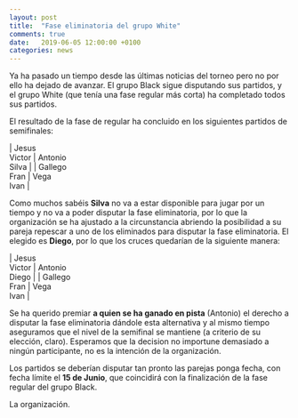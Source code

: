 ```yaml
---
layout: post
title:  "Fase eliminatoria del grupo White"
comments: true
date:   2019-06-05 12:00:00 +0100
categories: news
---
```


Ya ha pasado un tiempo desde las últimas noticias del torneo pero no por ello ha dejado de avanzar. El grupo Black sigue disputando sus partidos, y el grupo White (que tenía una fase regular más corta) ha completado todos sus partidos.

El resultado de la fase de regular ha concluido en los siguientes partidos de semifinales:

| Jesus<br/>Victor | Antonio<br/>Silva |
| Gallego<br/>Fran | Vega<br>Ivan |

Como muchos sabéis **Silva** no va a estar disponible para jugar por un tiempo y no va a poder disputar la fase eliminatoria, por lo que la organización se ha ajustado a la circunstancia abriendo la posibilidad a su pareja repescar a uno de los eliminados para disputar la fase eliminatoria. El elegido es **Diego**, por lo que los cruces quedarían de la siguiente manera:

| Jesus<br/>Victor | Antonio<br/>Diego |
| Gallego<br/>Fran | Vega<br>Ivan |

Se ha querido premiar **a quien se ha ganado en pista** (Antonio) el derecho a disputar la fase eliminatoria dándole esta alternativa y al mismo tiempo aseguramos que el nivel de la semifinal se mantiene (a criterio de su elección, claro). Esperamos que la decision no importune demasiado a ningún participante, no es la intención de la organización.

Los partidos se deberían disputar tan pronto las parejas ponga fecha, con fecha límite el **15 de Junio**, que coincidirá con la finalización de la fase regular del grupo Black.

La organización.

